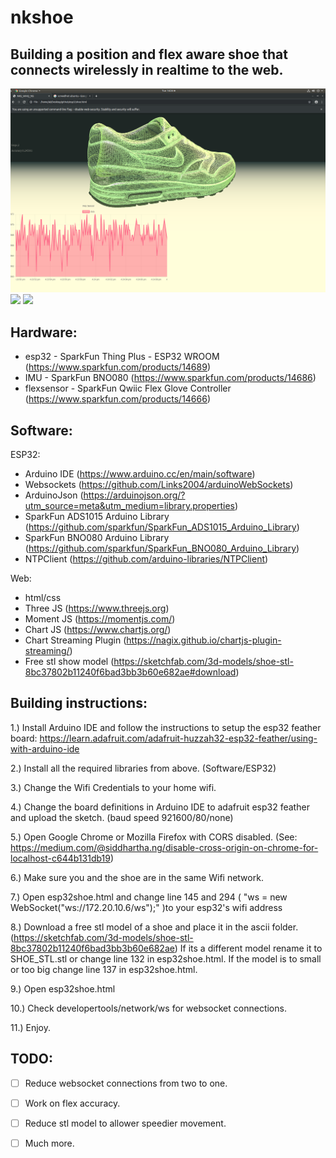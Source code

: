 # nkshoe

## Building a position and flex aware shoe that connects wirelessly in realtime to the web.  

![esp32shoe](web.png)
![](position.gif)
![](flex.gif)
  
## Hardware:  
 - esp32 - SparkFun Thing Plus - ESP32 WROOM (https://www.sparkfun.com/products/14689)  
 - IMU - SparkFun BNO080 (https://www.sparkfun.com/products/14686)  
 - flexsensor - SparkFun Qwiic Flex Glove Controller (https://www.sparkfun.com/products/14666)  
  
## Software:  
 ESP32:  
  - Arduino IDE (https://www.arduino.cc/en/main/software)  
  - Websockets (https://github.com/Links2004/arduinoWebSockets)  
  - ArduinoJson (https://arduinojson.org/?utm_source=meta&utm_medium=library.properties)  
  - SparkFun ADS1015 Arduino Library (https://github.com/sparkfun/SparkFun_ADS1015_Arduino_Library)  
  - SparkFun BNO080 Arduino Library (https://github.com/sparkfun/SparkFun_BNO080_Arduino_Library)  
  - NTPClient (https://github.com/arduino-libraries/NTPClient)</br>
  
 Web:  
  - html/css  
  - Three JS (https://www.threejs.org)  
  - Moment JS (https://momentjs.com/)  
  - Chart JS (https://www.chartjs.org/)  
  - Chart Streaming Plugin (https://nagix.github.io/chartjs-plugin-streaming/)  
  - Free stl show model (https://sketchfab.com/3d-models/shoe-stl-8bc37802b11240f6bad3bb3b60e682ae#download)  
  
## Building instructions:  
  
1.) Install Arduino IDE and follow the instructions to setup the esp32 feather board:
https://learn.adafruit.com/adafruit-huzzah32-esp32-feather/using-with-arduino-ide
  
2.) Install all the required libraries from above. (Software/ESP32)
  
3.) Change the Wifi Credentials to your home wifi.
  
4.) Change the board definitions in Arduino IDE to adafruit esp32 feather and upload the sketch. (baud speed 921600/80/none)
  
5.) Open Google Chrome or Mozilla Firefox with CORS disabled. (See: https://medium.com/@siddhartha.ng/disable-cross-origin-on-chrome-for-localhost-c644b131db19)
  
6.) Make sure you and the shoe are in the same Wifi network. 
  
7.) Open esp32shoe.html and change line 145 and 294 ( "ws = new WebSocket("ws://172.20.10.6/ws");" )to your esp32's wifi address 
  
8.) Download a free stl model of a shoe and place it in the ascii folder. (https://sketchfab.com/3d-models/shoe-stl-8bc37802b11240f6bad3bb3b60e682ae) If its a different model rename it to SHOE_STL.stl or change line 132 in esp32shoe.html.
If the model is to small or too big change line 137 in esp32shoe.html.
  
9.) Open esp32shoe.html 
  
10.) Check developertools/network/ws for websocket connections.
  
11.) Enjoy.
  
  
## TODO:  
- [ ] Reduce websocket connections from two to one.  
- [ ] Work on flex accuracy.  
- [ ] Reduce stl model to allower speedier movement.  
- [ ] Much more.  
  

